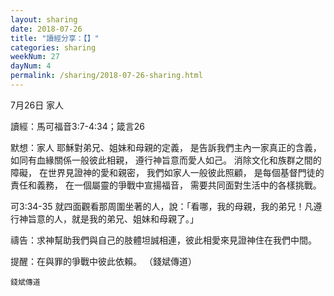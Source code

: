 ```yaml
---
layout: sharing
date: 2018-07-26
title: "讀經分享：【】"
categories: sharing
weekNum: 27
dayNum: 4
permalink: /sharing/2018-07-26-sharing.html
---
```

7月26日 家人

讀經：馬可福音3:7-4:34；箴言26

默想：家人
耶穌對弟兄、姐妹和母親的定義，
是告訴我們主內一家真正的含義，
如同有血緣關係一般彼此相親，
遵行神旨意而愛人如己。
消除文化和族群之間的障礙，
在世界見證神的愛和親密，
我們如家人一般彼此照顧，
是每個基督門徒的責任和義務，
在一個屬靈的爭戰中宣揚福音，
需要共同面對生活中的各樣挑戰。

可3:34-35 就四面觀看那周圍坐著的人，說：「看哪，我的母親，我的弟兄！凡遵行神旨意的人，就是我的弟兄、姐妹和母親了。」

禱告：求神幫助我們與自己的肢體坦誠相連，彼此相愛來見證神住在我們中間。

提醒：在與罪的爭戰中彼此依賴。
（錢斌傳道）

`錢斌傳道`
